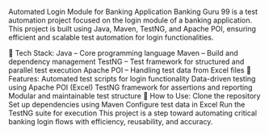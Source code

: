Automated Login Module for Banking Application
Banking Guru 99 is a test automation project focused on the login module of a banking application. This project is built using Java, Maven, TestNG, and Apache POI, ensuring efficient and scalable test automation for login functionalities.

🔹 Tech Stack:
Java – Core programming language
Maven – Build and dependency management
TestNG – Test framework for structured and parallel test execution
Apache POI – Handling test data from Excel files
🔹 Features:
Automated test scripts for login functionality
Data-driven testing using Apache POI (Excel)
TestNG framework for assertions and reporting
Modular and maintainable test structure
🔹 How to Use:
Clone the repository
Set up dependencies using Maven
Configure test data in Excel
Run the TestNG suite for execution
This project is a step toward automating critical banking login flows with efficiency, reusability, and accuracy.


